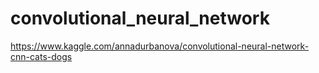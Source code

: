 # convolutional_neural_network
 https://www.kaggle.com/annadurbanova/convolutional-neural-network-cnn-cats-dogs
